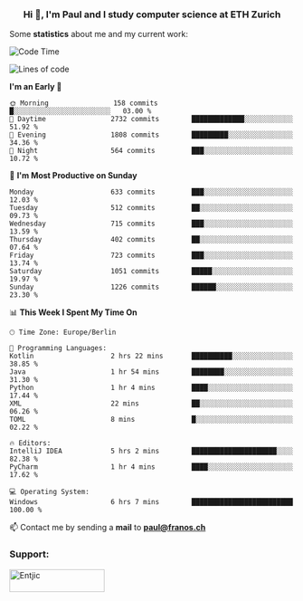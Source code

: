 <h3 align="center">Hi 👋, I'm Paul and I study computer science at ETH Zurich</h3>


Some **statistics** about me and my current work:

<!--START_SECTION:waka-->
![Code Time](http://img.shields.io/badge/Code%20Time-1%2C533%20hrs%2042%20mins-blue)

![Lines of code](https://img.shields.io/badge/From%20Hello%20World%20I%27ve%20Written-2.8%20million%20lines%20of%20code-blue)

**I'm an Early 🐤** 

```text
🌞 Morning                158 commits         █░░░░░░░░░░░░░░░░░░░░░░░░   03.00 % 
🌆 Daytime                2732 commits        █████████████░░░░░░░░░░░░   51.92 % 
🌃 Evening                1808 commits        █████████░░░░░░░░░░░░░░░░   34.36 % 
🌙 Night                  564 commits         ███░░░░░░░░░░░░░░░░░░░░░░   10.72 % 
```
📅 **I'm Most Productive on Sunday** 

```text
Monday                   633 commits         ███░░░░░░░░░░░░░░░░░░░░░░   12.03 % 
Tuesday                  512 commits         ██░░░░░░░░░░░░░░░░░░░░░░░   09.73 % 
Wednesday                715 commits         ███░░░░░░░░░░░░░░░░░░░░░░   13.59 % 
Thursday                 402 commits         ██░░░░░░░░░░░░░░░░░░░░░░░   07.64 % 
Friday                   723 commits         ███░░░░░░░░░░░░░░░░░░░░░░   13.74 % 
Saturday                 1051 commits        █████░░░░░░░░░░░░░░░░░░░░   19.97 % 
Sunday                   1226 commits        ██████░░░░░░░░░░░░░░░░░░░   23.30 % 
```


📊 **This Week I Spent My Time On** 

```text
🕑︎ Time Zone: Europe/Berlin

💬 Programming Languages: 
Kotlin                   2 hrs 22 mins       ██████████░░░░░░░░░░░░░░░   38.85 % 
Java                     1 hr 54 mins        ████████░░░░░░░░░░░░░░░░░   31.30 % 
Python                   1 hr 4 mins         ████░░░░░░░░░░░░░░░░░░░░░   17.44 % 
XML                      22 mins             ██░░░░░░░░░░░░░░░░░░░░░░░   06.26 % 
TOML                     8 mins              █░░░░░░░░░░░░░░░░░░░░░░░░   02.22 % 

🔥 Editors: 
IntelliJ IDEA            5 hrs 2 mins        █████████████████████░░░░   82.38 % 
PyCharm                  1 hr 4 mins         ████░░░░░░░░░░░░░░░░░░░░░   17.62 % 

💻 Operating System: 
Windows                  6 hrs 7 mins        █████████████████████████   100.00 % 
```


<!--END_SECTION:waka-->

📫 Contact me by sending a **mail** to **paul@franos.ch**

<h3 align="left">Support:</h3>
<p><a href="https://ko-fi.com/Entjic"> <img align="left" src="https://cdn.ko-fi.com/cdn/kofi3.png?v=3" height="40" width="168" alt="Entjic" /></a></p>
